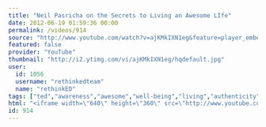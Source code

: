 ```yaml
---
title: "Neil Pasricha on the Secrets to Living an Awesome LIfe"
date: 2012-06-19 01:59:36 00:00
permalink: /videos/914
source: "http://www.youtube.com/watch?v=ajKMkIXN1eg&feature=player_embedded"
featured: false
provider: "YouTube"
thumbnail: "http://i2.ytimg.com/vi/ajKMkIXN1eg/hqdefault.jpg"
user:
  id: 1056
  username: "rethinkedteam"
  name: "rethinkED"
tags: ["ted","awareness","awesome","well-being","living","authenticity"]
html: "<iframe width=\"640\" height=\"360\" src=\"http://www.youtube.com/embed/ajKMkIXN1eg?wmode=transparent&fs=1&feature=oembed\" frameborder=\"0\" allowfullscreen></iframe>"
id: 914
---
```


